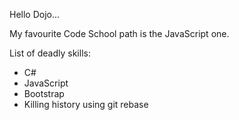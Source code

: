 Hello Dojo...

My favourite Code School path is the JavaScript one.

List of deadly skills:
* C#
* JavaScript
* Bootstrap
* Killing history using git rebase

